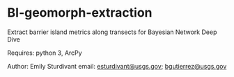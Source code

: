 # BI-geomorph-extraction
Extract barrier island metrics along transects for Bayesian Network Deep Dive

Requires: python 3, ArcPy

Author: Emily Sturdivant
email: esturdivant@usgs.gov; bgutierrez@usgs.gov
